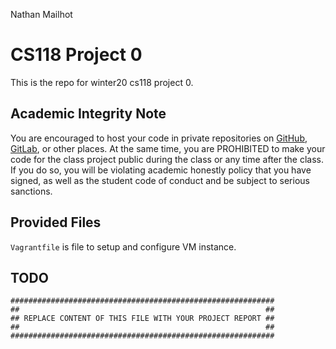 Nathan Mailhot

# CS118 Project 0

This is the repo for winter20 cs118 project 0.

## Academic Integrity Note

You are encouraged to host your code in private repositories on [GitHub](https://github.com/), [GitLab](https://gitlab.com), or other places.  At the same time, you are PROHIBITED to make your code for the class project public during the class or any time after the class.  If you do so, you will be violating academic honestly policy that you have signed, as well as the student code of conduct and be subject to serious sanctions.

## Provided Files

`Vagrantfile` is file to setup and configure VM instance.

## TODO

    ###########################################################
    ##                                                       ##
    ## REPLACE CONTENT OF THIS FILE WITH YOUR PROJECT REPORT ##
    ##                                                       ##
    ###########################################################
